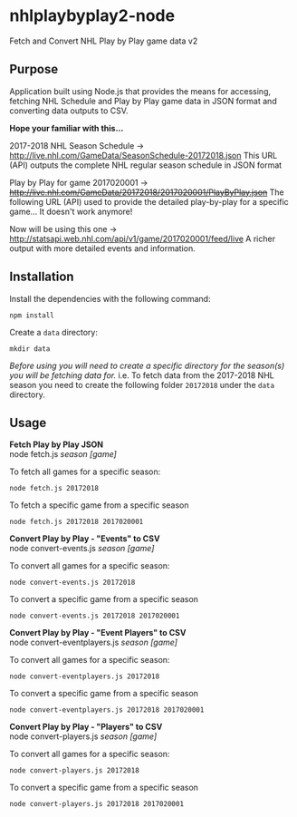 # nhlplaybyplay2-node
Fetch and Convert NHL Play by Play game data v2

## Purpose
Application built using Node.js that provides the means for accessing, fetching NHL Schedule and Play by Play game data in JSON format and
converting data outputs to CSV.

**Hope your familiar with this…**

2017-2018 NHL Season Schedule -> 
http://live.nhl.com/GameData/SeasonSchedule-20172018.json
This URL (API) outputs the complete NHL regular season schedule in JSON format

Play by Play for game 2017020001 ->
<strike>http://live.nhl.com/GameData/20172018/2017020001/PlayByPlay.json</strike>
The following URL (API) used to provide the detailed play-by-play for a specific game... It doesn't work anymore! 

Now will be using this one ->
http://statsapi.web.nhl.com/api/v1/game/2017020001/feed/live
A richer output with more detailed events and information.  


## Installation
Install the dependencies with the following command:
```
npm install
```

Create a `data` directory:
```
mkdir data
```

*Before using you will need to create a specific directory for the season(s) you will be fetching data for.*
i.e. To fetch data from the 2017-2018 NHL season you need to create the following folder `20172018` under the `data` directory. 

## Usage
**Fetch Play by Play JSON**  
node fetch.js *season* *[game]*

To fetch all games for a specific season:
```
node fetch.js 20172018
```

To fetch a specific game from a specific season
```
node fetch.js 20172018 2017020001
```

**Convert Play by Play - "Events" to CSV**   
node convert-events.js *season* *[game]*

To convert all games for a specific season:
```
node convert-events.js 20172018
```

To convert a specific game from a specific season
```
node convert-events.js 20172018 2017020001
```

**Convert Play by Play - "Event Players" to CSV**   
node convert-eventplayers.js *season* *[game]*

To convert all games for a specific season:
```
node convert-eventplayers.js 20172018
```

To convert a specific game from a specific season
```
node convert-eventplayers.js 20172018 2017020001
```

**Convert Play by Play - "Players" to CSV**   
node convert-players.js *season* *[game]*

To convert all games for a specific season:
```
node convert-players.js 20172018
```

To convert a specific game from a specific season
```
node convert-players.js 20172018 2017020001
```
